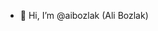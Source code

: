 - 👋 Hi, I’m @aibozlak (Ali Bozlak)



<!---
aibozlak/aibozlak is a ✨ special ✨ repository because its `README.md` (this file) appears on your GitHub profile.
You can click the Preview link to take a look at your changes.
--->
